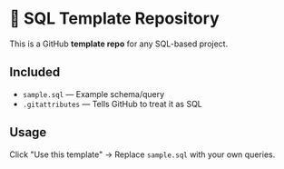 # 🧰 SQL Template Repository

This is a GitHub **template repo** for any SQL-based project.

## Included
- `sample.sql` — Example schema/query
- `.gitattributes` — Tells GitHub to treat it as SQL

## Usage
Click "Use this template" → Replace `sample.sql` with your own queries.
